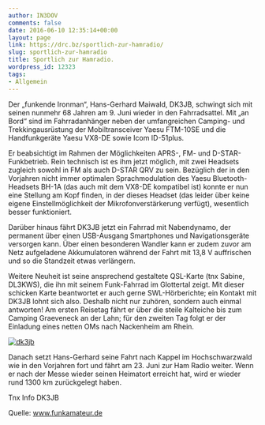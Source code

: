 ```yaml
---
author: IN3DOV
comments: false
date: 2016-06-10 12:35:14+00:00
layout: page
link: https://drc.bz/sportlich-zur-hamradio/
slug: sportlich-zur-hamradio
title: Sportlich zur Hamradio.
wordpress_id: 12323
tags:
- Allgemein
---
```


Der „funkende Ironman“, Hans-Gerhard Maiwald, DK3JB, schwingt sich mit seinen nunmehr 68 Jahren am 9. Juni wieder in den Fahrradsattel. Mit „an Bord“ sind im Fahrradanhänger neben der umfangreichen Camping- und Trekkingausrüstung der Mobiltransceiver Yaesu FTM-10SE und die Handfunkgeräte Yaesu VX8-DE sowie Icom ID-51plus.

Er beabsichtigt im Rahmen der Möglichkeiten APRS-, FM- und D-STAR-Funkbetrieb. Rein technisch ist es ihm jetzt möglich, mit zwei Headsets zugleich sowohl in FM als auch D-STAR QRV zu sein. Bezüglich der in den Vorjahren nicht immer optimalen Sprachmodulation des Yaesu Bluetooth-Headsets BH-1A (das auch mit dem VX8-DE kompatibel ist) konnte er nun eine Stellung am Kopf finden, in der dieses Headset (das leider über keine eigene Einstellmöglichkeit der Mikrofonverstärkerung verfügt), wesentlich besser funktioniert.

Darüber hinaus fährt DK3JB jetzt ein Fahrrad mit Nabendynamo, der permanent über einen USB-Ausgang Smartphones und Navigationsgeräte versorgen kann. Über einen besonderen Wandler kann er zudem zuvor am Netz aufgeladene Akkumulatoren während der Fahrt mit 13,8 V auffrischen und so die Standzeit etwas verlängern.

Weitere Neuheit ist seine ansprechend gestaltete QSL-Karte (tnx Sabine, DL3KWS), die ihn mit seinem Funk-Fahrrad im Glottertal zeigt. Mit dieser schicken Karte beantwortet er auch gerne SWL-Hörberichte; ein Kontakt mit DK3JB lohnt sich also. Deshalb nicht nur zuhören, sondern auch einmal antworten! Am ersten Reisetag fährt er über die steile Kalteiche bis zum Camping Graeveneck an der Lahn; für den zweiten Tag folgt er der Einladung eines netten OMs nach Nackenheim am Rhein.

[![dk3jb](https://drc.bz/wp-content/uploads/2016/06/dk3jb-1024x662.jpg)](https://drc.bz/wp-content/uploads/2016/06/dk3jb.jpg)

Danach setzt Hans-Gerhard seine Fahrt nach Kappel im Hochschwarzwald wie in den Vorjahren fort und fährt am 23. Juni zur Ham Radio weiter. Wenn er nach der Messe wieder seinen Heimatort erreicht hat, wird er wieder rund 1300 km zurückgelegt haben.

Tnx Info DK3JB

Quelle: www.funkamateur.de
